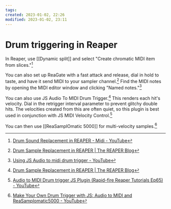 ```yaml
---
tags: 
created: 2023-01-02, 22:26
modified: 2023-01-02, 23:11
---
```


# Drum triggering in Reaper
In Reaper, use [[Dynamic split]] and select "Create chromatic MIDI item from slices."[^1]

You can also set up ReaGate with a fast attack and release, dial in hold to taste, and have it send MIDI to your sampler channel.[^2] Find the MIDI notes by opening the MIDI editor window and clicking "Named notes."[^4]

You can also use JS Audio To MIDI Drum Trigger.[^2] This renders each hit's velocity. Dial in the retrigger interval parameter to prevent glitchy double hits. The velocities created from this are often quiet, so this plugin is best used in conjunction with JS MIDI Velocity Control.[^3]

You can then use [[ReaSamplOmatic 5000]] for multi-velocity samples.[^5]

[^1]: [Drum Sound Replacement in REAPER - Midi - YouTube](https://www.youtube.com/watch?v=EULTya31X1g&t=63s)
[^2]: [Drum Sample Replacement in REAPER | The REAPER Blog](https://reaperblog.net/2015/02/drum-sample-replacement-in-reaper-four-methods-explained/)
[^3]: [Audio to MIDI Drum trigger JS Plugin (Rapid-fire Reaper Tutorials Ep65) - YouTube](https://www.youtube.com/watch?v=XtnuecwO8hM)
[^4]: [Using JS Audio to midi drum trigger - YouTube](https://www.youtube.com/watch?v=5_7jbzOx8pY)
[^5]: [Make Your Own Drum Trigger with JS: Audio to MIDI and ReaSamplomatic5000 - YouTube](https://www.youtube.com/watch?v=33U3nAPGiWY)